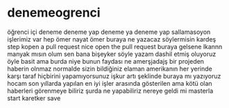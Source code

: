 # denemeogrenci
öğrenci içi deneme 
deneme yap deneme ya deneme yap sallamasoyon işlerimiz var hep ömer nayat  ömer buraya ne yazacaz söylermisin kardeş step kopen a pull request nice open the pull request buraya gelsene lkannn manyak mısın olum sen bana bişeyker söyle yazam dashil etmiş oluyoruz öyle basit ama burda niye bunun faydası ne amerşjadajş bir projeden haberin olnmaz normalde sizin bildiğiniz elaman amerikanın her yerinde karşı taraf hiçbirini yapamıyorsunuz işkur artı şeklinde buraya mı yazıyoruz hocam son yıllarda yapılan en iyi işler arasında gösterilen ama kötü olan haberleri görenmeye biliriz şurda ne yapabiliriz nereye geldi mi masterla start karetker save 
